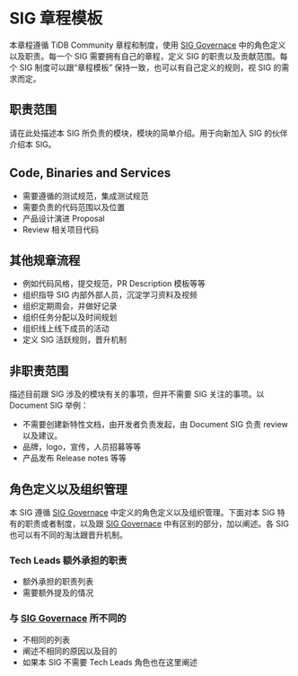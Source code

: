 # SIG 章程模板
本章程遵循 TiDB Community 章程和制度，使用 [SIG Governace](/committee/sig-governace/SIG-GOVERNACE-zh_CN.md) 中的角色定义以及职责。每一个 SIG 需要拥有自己的章程，定义 SIG 的职责以及贡献范围。每个 SIG 制度可以跟“章程模板” 保持一致，也可以有自己定义的规则，视 SIG 的需求而定。

## 职责范围

请在此处描述本 SIG 所负责的模块，模块的简单介绍。用于向新加入 SIG 的伙伴介绍本 SIG。

## Code, Binaries and Services

* 需要遵循的测试规范，集成测试规范
* 需要负责的代码范围以及位置
* 产品设计演进 Proposal
* Review 相关项目代码

## 其他规章流程

* 例如代码风格，提交规范，PR Description 模板等等
* 组织指导 SIG 内部外部人员，沉淀学习资料及视频
* 组织定期周会，并做好记录
* 组织任务分配以及时间规划
* 组织线上线下成员的活动
* 定义 SIG 活跃规则，晋升机制

## 非职责范围

描述目前跟 SIG 涉及的模块有关的事项，但并不需要 SIG 关注的事项。以 Document SIG 举例：

* 不需要创建新特性文档，由开发者负责发起，由 Document SIG 负责 review 以及建议。
* 品牌，logo，宣传，人员招募等等
* 产品发布 Release notes 等等

## 角色定义以及组织管理

本 SIG 遵循 [SIG Governace](/committee/sig-governace/SIG-GOVERNACE-zh_CN.md) 中定义的角色定义以及组织管理。下面对本 SIG 特有的职责或者制度，以及跟 [SIG Governace](/committee/sig-governace/SIG-GOVERNACE-zh_CN.md) 中有区别的部分，加以阐述。各 SIG 也可以有不同的淘汰跟晋升机制。

### Tech Leads 额外承担的职责

* 额外承担的职责列表
* 需要额外提及的情况

### 与 [SIG Governace](/committee/sig-governace/SIG-GOVERNACE-zh_CN.md) 所不同的

* 不相同的列表
* 阐述不相同的原因以及目的
* 如果本 SIG 不需要 Tech Leads 角色也在这里阐述